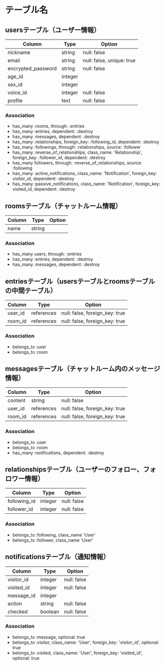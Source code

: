 # テーブル名

## usersテーブル（ユーザー情報）

| Column             | Type    | Option                    |
| ------------------ | ------- | ------------------------- |
| nickname           | string  | null: false               |
| email              | string  | null: false, unique: true |
| encrypted_password | string  | null: false               |
| age_id             | integer |                           |
| sex_id             | integer |                           |
| voice_id           | integer | null: false               |
| profile            | text    | null: false               |

### Association

- has_many :rooms, through: :entries
- has_many :entries, dependent: :destroy
- has_many :messages, dependent: :destroy
- has_many :relationships, foreign_key: :following_id, dependent: :destroy
- has_many :followings, through: :relationships, source: :follower
- has_many :reverse_of_relationships, class_name: 'Relationship', foreign_key: :follower_id, dependent: :destroy
- has_many followers, through: :reverse_of_relationships, source: :following
- has_many :active_notifications, class_name: 'Notification', foreign_key: visitor_id, dependent: :destroy
- has_many :passive_notifications, class_name: 'Notification', foreign_key: visited_id, dependent: :destroy


## roomsテーブル（チャットルーム情報）

| Column | Type   | Option |
| ------ | ------ | ------ |
| name   | string |        |

### Association

- has_many users, through: :entries
- has_many :entries, dependent: :destroy
- has_many :messages, dependent: :destroy


## entriesテーブル（usersテーブルとroomsテーブルの中間テーブル）

| Column  | Type       | Option                         |
| ------- | ---------- | ------------------------------ |
| user_id | references | null: false, foreign_key: true |
| room_id | references | null: false, foreign_key: true |

### Association

- belongs_to :user
- belongs_to :room

## messagesテーブル（チャットルーム内のメッセージ情報）

| Column  | Type       | Option                         |
| ------- | ---------- | ------------------------------ |
| content | string     | null: false                    |
| user_id | references | null: false, foreign_key: true |
| room_id | references | null: false, foreign_key: true |

### Association

- belongs_to :user
- belongs_to :room
- has_many :notifications, dependent: :destroy

## relationshipsテーブル（ユーザーのフォロー、フォロワー情報）

| Column       | Type    | Option      |
| ------------ | ------- | ----------- |
| following_id | integer | null: false |
| follower_id  | integer | null: false |

### Association

- belongs_to :following, class_name 'User'
- belongs_to :follower,  class_name 'User'

## notificationsテーブル（通知情報）

| Column     | Type    | Option      |
| ---------- | ------- | ----------- |
| visitor_id | integer | null: false |
| visited_id | integer | null: false |
| message_id | integer |
| action     | string  | null: false |
| checked    | boolean | null: false |

### Association

- belongs_to :message, optional: true
- belongs_to :visitor, class_name: 'User', foreign_key: 'visitor_id', optional: true
- belongs_to :visited, class_name: 'User', foreign_key: 'visited_id', optional: true